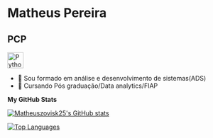 Matheus Pereira
===============================================================================================================================
PCP
---
<a href="https://www.python.org/" target="_blank" rel="noreferrer"><img src="https://raw.githubusercontent.com/danielcranney/readme-generator/main/public/icons/skills/python-colored.svg" width="36" height="36" alt="Python" /></a>
</p>

*   🧠 Sou formado em análise e desenvolvimento de sistemas(ADS)
*   🤠 Cursando Pós graduação/Data analytics/FIAP
  
                    





<b>My GitHub Stats</b>

<a href="http://www.github.com/Matheuszovisk25"><img src="https://github-readme-stats.vercel.app/api?username=Matheuszovisk25&show_icons=true&hide=&count_private=true&title_color=64748b&text_color=000000&icon_color=ec4899&bg_color=ffffff&hide_border=true&show_icons=true" alt="Matheuszovisk25's GitHub stats" /></a>

<a href="https://github.com/Matheuszovisk25" align="left"><img src="https://github-readme-stats.vercel.app/api/top-langs/?username=Matheuszovisk25&langs_count=10&title_color=64748b&text_color=000000&icon_color=ec4899&bg_color=ffffff&hide_border=true&locale=en&custom_title=Top%20%Languages" alt="Top Languages" /></a>


